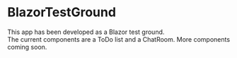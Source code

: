 # BlazorTestGround
This app has been developed as a Blazor test ground.<br />
The current components are a ToDo list and a ChatRoom. More components coming soon.
